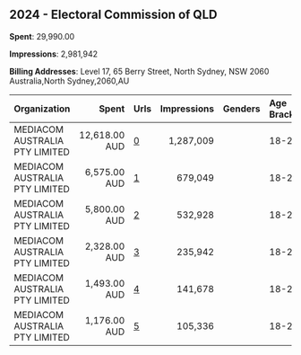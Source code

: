 ## 2024 - Electoral Commission of QLD 
**Spent**: 29,990.00

**Impressions**: 2,981,942

**Billing Addresses**: Level 17, 65 Berry Street, North Sydney, NSW 2060 Australia,North Sydney,2060,AU

|Organization|Spent|Urls|Impressions|Genders|Age Brackets|Country Codes|
|:---|---:|:---|---:|:---|:---|:---|
|MEDIACOM AUSTRALIA PTY LIMITED|12,618.00 AUD|[0](https://www.snap.com/political-ads/asset/c0f8cb01d913deeb3446b20c642edc1ab9aaa486ec91ce751431a249efa93293?mediaType=mp4)|1,287,009||18-24|australia|
|MEDIACOM AUSTRALIA PTY LIMITED|6,575.00 AUD|[1](https://www.snap.com/political-ads/asset/a0797501f79ac6a5e17b6408ab8d4055fba6e3e8d9330219dfcf700c19c6d6db?mediaType=mp4)|679,049||18-24|australia|
|MEDIACOM AUSTRALIA PTY LIMITED|5,800.00 AUD|[2](https://www.snap.com/political-ads/asset/a2a23e27a27b63ed61ca834a16565c229deda8c2b23c5288ce9ee46b310cc635?mediaType=mp4)|532,928||18-24|australia|
|MEDIACOM AUSTRALIA PTY LIMITED|2,328.00 AUD|[3](https://www.snap.com/political-ads/asset/4c136236650b235409fbb1a76df51a9f4a09390f61bb08a57a82d213151aff37?mediaType=mp4)|235,942||18-24|australia|
|MEDIACOM AUSTRALIA PTY LIMITED|1,493.00 AUD|[4](https://www.snap.com/political-ads/asset/2274be3027bf8bfef9f421efe89236349fbebf837d1a61a5065892be715c5818?mediaType=mp4)|141,678||18-24|australia|
|MEDIACOM AUSTRALIA PTY LIMITED|1,176.00 AUD|[5](https://www.snap.com/political-ads/asset/2eb1c3987e3d9f93ca87127cbe87d6a18421ba02dae601beec69d069b88e7f08?mediaType=mp4)|105,336||18-24|australia|
